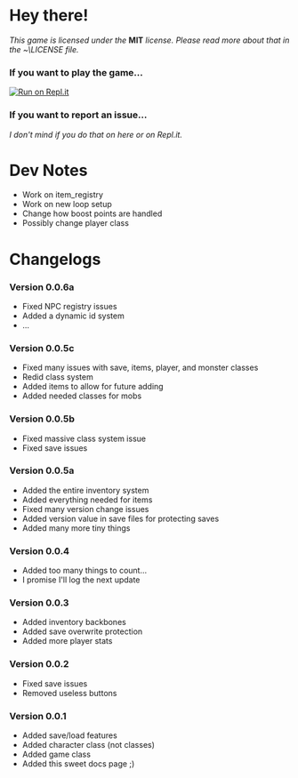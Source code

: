 # Hey there!
*This game is licensed under the* **MIT** *license. Please read more about that in the ~\LICENSE file.*

### If you want to play the game...
[![Run on Repl.it](https://repl.it/badge/github/HavenSelph/Afterlife)](https://repl.it/github/HavenSelph/Afterlife)

### If you want to report an issue...
*I don't mind if you do that on here or on Repl.it.*

# Dev Notes
- Work on item_registry
- Work on new loop setup
- Change how boost points are handled
- Possibly change player class

# Changelogs
### Version 0.0.6a
- Fixed NPC registry issues
- Added a dynamic id system
- ...

### Version 0.0.5c
- Fixed many issues with save, items, player, and monster classes
- Redid class system
- Added items to allow for future adding
- Added needed classes for mobs

### Version 0.0.5b
- Fixed massive class system issue
- Fixed save issues

### Version 0.0.5a
- Added the entire inventory system
- Added everything needed for items
- Fixed many version change issues
- Added version value in save files for protecting saves
- Added many more tiny things

### Version 0.0.4
- Added too many things to count... 
- I promise I'll log the next update

### Version 0.0.3
- Added inventory backbones
- Added save overwrite protection
- Added more player stats

### Version 0.0.2
- Fixed save issues
- Removed useless buttons

### Version 0.0.1
- Added save/load features
- Added character class (not classes)
- Added game class
- Added this sweet docs page ;)